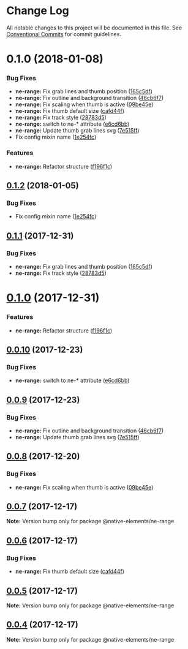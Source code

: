 # Change Log

All notable changes to this project will be documented in this file.
See [Conventional Commits](https://conventionalcommits.org) for commit guidelines.

<a name="0.1.0"></a>
# 0.1.0 (2018-01-08)


### Bug Fixes

* **ne-range:** Fix grab lines and thumb position ([165c5df](https://github.com/equinusocio/native-elements/tree/master/elements/ne-range/commit/165c5df))
* **ne-range:** Fix outline and background transition ([46cb6f7](https://github.com/equinusocio/native-elements/tree/master/elements/ne-range/commit/46cb6f7))
* **ne-range:** Fix scaling when thumb is active ([09be45e](https://github.com/equinusocio/native-elements/tree/master/elements/ne-range/commit/09be45e))
* **ne-range:** Fix thumb default size ([cafd44f](https://github.com/equinusocio/native-elements/tree/master/elements/ne-range/commit/cafd44f))
* **ne-range:** Fix track style ([28783d5](https://github.com/equinusocio/native-elements/tree/master/elements/ne-range/commit/28783d5))
* **ne-range:** switch to ne-* attribute ([e6cd6bb](https://github.com/equinusocio/native-elements/tree/master/elements/ne-range/commit/e6cd6bb))
* **ne-range:** Update thumb grab lines svg ([7e515ff](https://github.com/equinusocio/native-elements/tree/master/elements/ne-range/commit/7e515ff))
* Fix config mixin name ([1e254fc](https://github.com/equinusocio/native-elements/tree/master/elements/ne-range/commit/1e254fc))


### Features

* **ne-range:** Refactor structure ([f196f1c](https://github.com/equinusocio/native-elements/tree/master/elements/ne-range/commit/f196f1c))




<a name="0.1.2"></a>
## [0.1.2](https://github.com/equinusocio/native-elements/tree/master/elements/ne-range/compare/@native-elements/ne-range@0.1.1...@native-elements/ne-range@0.1.2) (2018-01-05)


### Bug Fixes

* Fix config mixin name ([1e254fc](https://github.com/equinusocio/native-elements/tree/master/elements/ne-range/commit/1e254fc))




<a name="0.1.1"></a>
## [0.1.1](https://github.com/equinusocio/native-elements/tree/master/elements/ne-range/compare/@native-elements/ne-range@0.1.0...@native-elements/ne-range@0.1.1) (2017-12-31)


### Bug Fixes

* **ne-range:** Fix grab lines and thumb position ([165c5df](https://github.com/equinusocio/native-elements/tree/master/elements/ne-range/commit/165c5df))
* **ne-range:** Fix track style ([28783d5](https://github.com/equinusocio/native-elements/tree/master/elements/ne-range/commit/28783d5))




<a name="0.1.0"></a>
# [0.1.0](https://github.com/equinusocio/native-elements/tree/master/elements/ne-range/compare/@native-elements/ne-range@0.0.10...@native-elements/ne-range@0.1.0) (2017-12-31)


### Features

* **ne-range:** Refactor structure ([f196f1c](https://github.com/equinusocio/native-elements/tree/master/elements/ne-range/commit/f196f1c))




<a name="0.0.10"></a>
## [0.0.10](https://github.com/equinusocio/native-elements/tree/master/elements/ne-range/compare/@native-elements/ne-range@0.0.9...@native-elements/ne-range@0.0.10) (2017-12-23)


### Bug Fixes

* **ne-range:** switch to ne-* attribute ([e6cd6bb](https://github.com/equinusocio/native-elements/tree/master/elements/ne-range/commit/e6cd6bb))




<a name="0.0.9"></a>
## [0.0.9](https://github.com/equinusocio/native-elements/tree/master/elements/ne-range/compare/@native-elements/ne-range@0.0.8...@native-elements/ne-range@0.0.9) (2017-12-23)


### Bug Fixes

* **ne-range:** Fix outline and background transition ([46cb6f7](https://github.com/equinusocio/native-elements/tree/master/elements/ne-range/commit/46cb6f7))
* **ne-range:** Update thumb grab lines svg ([7e515ff](https://github.com/equinusocio/native-elements/tree/master/elements/ne-range/commit/7e515ff))




<a name="0.0.8"></a>
## [0.0.8](https://github.com/equinusocio/native-elements/tree/master/elements/ne-range/compare/@native-elements/ne-range@0.0.7...@native-elements/ne-range@0.0.8) (2017-12-20)


### Bug Fixes

* **ne-range:** Fix scaling when thumb is active ([09be45e](https://github.com/equinusocio/native-elements/tree/master/elements/ne-range/commit/09be45e))




<a name="0.0.7"></a>
## [0.0.7](https://github.com/equinusocio/native-elements/tree/master/elements/ne-range/compare/@native-elements/ne-range@0.0.6...@native-elements/ne-range@0.0.7) (2017-12-17)




**Note:** Version bump only for package @native-elements/ne-range

<a name="0.0.6"></a>
## [0.0.6](https://github.com/equinusocio/native-elements/tree/master/elements/ne-range/compare/@native-elements/ne-range@0.0.5...@native-elements/ne-range@0.0.6) (2017-12-17)


### Bug Fixes

* **ne-range:** Fix thumb default size ([cafd44f](https://github.com/equinusocio/native-elements/tree/master/elements/ne-range/commit/cafd44f))




<a name="0.0.5"></a>
## [0.0.5](https://github.com/equinusocio/native-elements/tree/master/elements/ne-range/compare/@native-elements/ne-range@0.0.4...@native-elements/ne-range@0.0.5) (2017-12-17)




**Note:** Version bump only for package @native-elements/ne-range

<a name="0.0.4"></a>
## [0.0.4](https://github.com/equinusocio/native-elements/tree/master/elements/ne-range/compare/@native-elements/ne-range@0.0.3...@native-elements/ne-range@0.0.4) (2017-12-17)




**Note:** Version bump only for package @native-elements/ne-range
